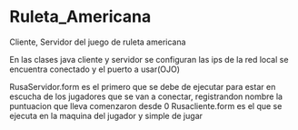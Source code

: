 # Ruleta_Americana
Cliente, Servidor del juego de ruleta americana

En las clases java cliente y servidor se configuran las ips de la red local se encuentra conectado y el puerto a usar(OJO)

RusaServidor.form es el primero que se debe de ejecutar para estar en escucha de los jugadores que se van a conectar, registrandon nombre la puntuacion que lleva comenzaron desde 0
Rusacliente.form es el que se ejecuta en la maquina del jugador y simple de jugar

